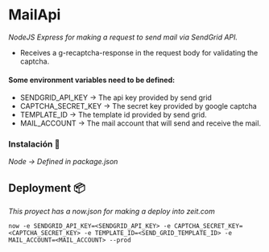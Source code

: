 # MailApi

_NodeJS Express for making a request to send mail via SendGrid API._
- Receives a g-recaptcha-response in the request body for validating the captcha.
#### Some environment variables need to be defined:
- SENDGRID_API_KEY -> The api key provided by send grid
- CAPTCHA_SECRET_KEY -> The secret key provided by google captcha
- TEMPLATE_ID -> The template id provided by send grid.
- MAIL_ACCOUNT -> The mail account that will send and receive the mail.


### Instalación 🔧

_Node -> Defined in package.json_


## Deployment 📦

_This proyect has a now.json for making a deploy into zeit.com_

```
now -e SENDGRID_API_KEY=<SENDGRID_API_KEY> -e CAPTCHA_SECRET_KEY=<CAPTCHA_SECRET_KEY> -e TEMPLATE_ID=<SEND_GRID_TEMPLATE_ID> -e MAIL_ACCOUNT=<MAIL_ACCOUNT> --prod
```
